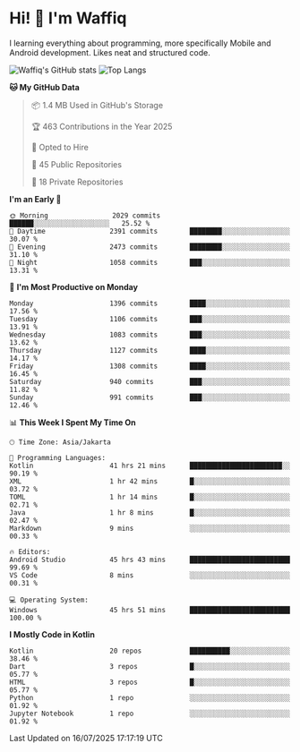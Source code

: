 
# Hi! 👋 I'm Waffiq

I learning everything about programming, more specifically Mobile and Android development. Likes neat and structured code.

<!-- Get to know more about me?

<a href="https://www.linkedin.com/in/waffiqaziz/"><img src="https://img.shields.io/static/v1?label=%20&message=LinkedIn&logo=linkedin&logoColor=white&color=0A66C2&style=for-the-badge" alt="LinkedIn"></a>
<a href="https://www.instagram.com/waffiqaziz/"><img src="https://img.shields.io/static/v1?label=%20&message=instagram&logo=instagram&logoColor=white&labelColor=%23E1306C&color=%23E1306C&style=for-the-badge" alt="Instagram"></a>
<a href="https://web.facebook.com/WaffiqAziz/"><img src="https://img.shields.io/static/v1?label=%20&message=Facebook&logo=facebook&logoColor=white&color=1877F2&style=for-the-badge" alt="Facebook"></a>
<a href="https://twitter.com/waffiqaziz"><img src="https://img.shields.io/static/v1?label=%20&message=X&logo=x&logoColor=white&color=000000&style=for-the-badge" alt="X"></a> -->

![Waffiq's GitHub stats](https://github-readme-stats-eight-theta.vercel.app/api?username=waffiqaziz&show_icons=true&include_all_commits=true&count_private=true&theme=dark)
![Top Langs](https://github-readme-stats.vercel.app/api/top-langs/?username=waffiqaziz&layout=compact&langs_count=8&theme=dark)

<!--START_SECTION:waka-->
**🐱 My GitHub Data** 

> 📦 1.4 MB Used in GitHub's Storage 
 > 
> 🏆 463 Contributions in the Year 2025
 > 
> 💼 Opted to Hire
 > 
> 📜 45 Public Repositories 
 > 
> 🔑 18 Private Repositories 
 > 
**I'm an Early 🐤** 

```text
🌞 Morning                2029 commits        ██████░░░░░░░░░░░░░░░░░░░   25.52 % 
🌆 Daytime                2391 commits        ████████░░░░░░░░░░░░░░░░░   30.07 % 
🌃 Evening                2473 commits        ████████░░░░░░░░░░░░░░░░░   31.10 % 
🌙 Night                  1058 commits        ███░░░░░░░░░░░░░░░░░░░░░░   13.31 % 
```
📅 **I'm Most Productive on Monday** 

```text
Monday                   1396 commits        ████░░░░░░░░░░░░░░░░░░░░░   17.56 % 
Tuesday                  1106 commits        ███░░░░░░░░░░░░░░░░░░░░░░   13.91 % 
Wednesday                1083 commits        ███░░░░░░░░░░░░░░░░░░░░░░   13.62 % 
Thursday                 1127 commits        ████░░░░░░░░░░░░░░░░░░░░░   14.17 % 
Friday                   1308 commits        ████░░░░░░░░░░░░░░░░░░░░░   16.45 % 
Saturday                 940 commits         ███░░░░░░░░░░░░░░░░░░░░░░   11.82 % 
Sunday                   991 commits         ███░░░░░░░░░░░░░░░░░░░░░░   12.46 % 
```


📊 **This Week I Spent My Time On** 

```text
🕑︎ Time Zone: Asia/Jakarta

💬 Programming Languages: 
Kotlin                   41 hrs 21 mins      ███████████████████████░░   90.19 % 
XML                      1 hr 42 mins        █░░░░░░░░░░░░░░░░░░░░░░░░   03.72 % 
TOML                     1 hr 14 mins        █░░░░░░░░░░░░░░░░░░░░░░░░   02.71 % 
Java                     1 hr 8 mins         █░░░░░░░░░░░░░░░░░░░░░░░░   02.47 % 
Markdown                 9 mins              ░░░░░░░░░░░░░░░░░░░░░░░░░   00.33 % 

🔥 Editors: 
Android Studio           45 hrs 43 mins      █████████████████████████   99.69 % 
VS Code                  8 mins              ░░░░░░░░░░░░░░░░░░░░░░░░░   00.31 % 

💻 Operating System: 
Windows                  45 hrs 51 mins      █████████████████████████   100.00 % 
```

**I Mostly Code in Kotlin** 

```text
Kotlin                   20 repos            ██████████░░░░░░░░░░░░░░░   38.46 % 
Dart                     3 repos             █░░░░░░░░░░░░░░░░░░░░░░░░   05.77 % 
HTML                     3 repos             █░░░░░░░░░░░░░░░░░░░░░░░░   05.77 % 
Python                   1 repo              ░░░░░░░░░░░░░░░░░░░░░░░░░   01.92 % 
Jupyter Notebook         1 repo              ░░░░░░░░░░░░░░░░░░░░░░░░░   01.92 % 
```




 Last Updated on 16/07/2025 17:17:19 UTC
<!--END_SECTION:waka-->
